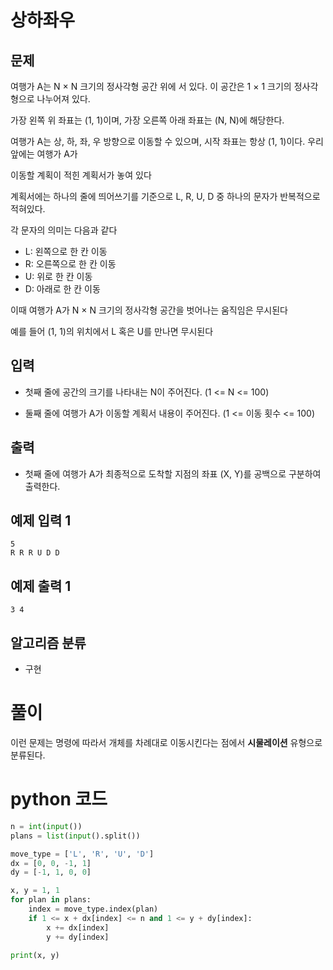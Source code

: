 # 상하좌우

## 문제

여행가 A는 N × N 크기의 정사각형 공간 위에 서 있다. 이 공간은 1 × 1 크기의 정사각형으로 나누어져 있다.

가장 왼쪽 위 좌표는 (1, 1)이며, 가장 오른쪽 아래 좌표는 (N, N)에 해당한다.

여행가 A는 상, 하, 좌, 우 방향으로 이동할 수 있으며, 시작 좌표는 항상 (1, 1)이다. 우리 앞에는 여행가 A가

이동할 계획이 적힌 계획서가 놓여 있다

계획서에는 하나의 줄에 띄어쓰기를 기준으로 L, R, U, D 중 하나의 문자가 반복적으로 적혀있다.

각 문자의 의미는 다음과 같다

- L: 왼쪽으로 한 칸 이동
- R: 오른쪽으로 한 칸 이동
- U: 위로 한 칸 이동
- D: 아래로 한 칸 이동
  
이때 여행가 A가 N × N 크기의 정사각형 공간을 벗어나는 움직임은 무시된다

예를 들어 (1, 1)의 위치에서 L 혹은 U를 만나면 무시된다

## 입력

- 첫째 줄에 공간의 크기를 나타내는 N이 주어진다. (1 <= N <= 100)

- 둘째 줄에 여행가 A가 이동할 계획서 내용이 주어진다. (1 <= 이동 횟수 <= 100)

## 출력

- 첫째 줄에 여행가 A가 최종적으로 도착할 지점의 좌표 (X, Y)를 공백으로 구분하여 출력한다.

## 예제 입력 1

    5
    R R R U D D

## 예제 출력 1

    3 4

## 알고리즘 분류

- 구현

# 풀이

이런 문제는 명령에 따라서 개체를 차례대로 이동시킨다는 점에서 **시물레이션** 유형으로 분류된다.

# python 코드
```python
n = int(input())
plans = list(input().split())

move_type = ['L', 'R', 'U', 'D']
dx = [0, 0, -1, 1]
dy = [-1, 1, 0, 0]

x, y = 1, 1
for plan in plans:
    index = move_type.index(plan)
    if 1 <= x + dx[index] <= n and 1 <= y + dy[index]:
        x += dx[index]
        y += dy[index]

print(x, y)
```
